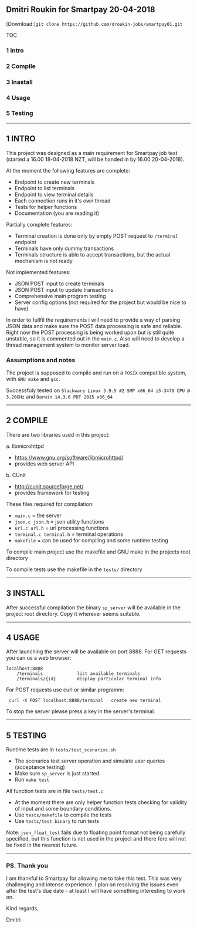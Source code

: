 ## Dmitri Roukin for Smartpay 20-04-2018

[Download:]`git clone https://github.com/droukin-jobs/smartpay01.git`

TOC

### 1 Intro
### 2 Compile
### 3 Inastall
### 4 Usage
### 5 Testing

---

## 1 INTRO

This project was designed as a main requirement for Smartpay job test (started a 16.00 18-04-2018 NZT, will be handed in by 16.00 20-04-2018). 

At the moment the following features are complete:
 - Endpoint to create new terminals
 - Endpoint to list terminals
 - Endpoint to view terminal details
 - Each connection runs in it's own thread
 - Tests for helper functions
 - Documentation (you are reading it)

Partially complete features:
 - Terminal creation is done only by empty POST request to `/terminal` endpoint
 - Terminals have only dummy transactions
 - Terminals structure is able to accept transactions, but the actual mechanism is not ready

Not implemented features:
 - JSON POST input to create terminals
 - JSON POST input to update transactions
 - Comprehensive main program testing
 - Server config options (not required for the project but would be nice to have)

In order to fullfil the requirements i will need to provide a way of parsing JSON data and make sure the POST data processing is safe and reliable. Right now the POST processing is being worked upon but is still quite unstable, so it is commented out in the `main.c`. Also will need to develop a thread management system to monitor server load. 

### Assumptions and notes

The project is supposed to compile and run on a `POSIX` compatible system, with `GNU make` and `gcc`. 

Successfuly tested on `Slackware Linux 3.9.5 #2 SMP x86_64 i5-3470 CPU @ 3.20GHz` and `Darwin 14.3.0 PDT 2015 x86_64`

---
## 2 COMPILE

There are two libraries used in this project:
 
 a. libmicrohttpd 
  - https://www.gnu.org/software/libmicrohttpd/
  - provides web server API
 
 b. CUnit
  - http://cunit.sourceforge.net/
  - provides framework for testing

These files required for compilation:

 - `main.c` 			= the server
 - `json.c json.h` 		= json utility functions
 - `url.c url.h` 		= url processing functions
 - `terminal.c terminal.h` = terminal operations 
 - `makefile` 			= can be used for compiling and some runtime testing

To compile main project use the makefile and GNU make in the projects root directory

To compile tests use the makefile in the `tests/` directory

---
## 3 INSTALL

After successful compilation the  binary `sp_server` will be available in the project root directory. Copy it wherever seems suitable.

---
## 4 USAGE

After launching the server will be available on port 8888. For GET requests you can us a web browser:
 ```
 localhost:8888
     /terminals 			list available terminals
     /terminals/{id} 		display particular terminal info
 ```
For POST requests use curl or similar programm:
```
 curl -X POST localhost:8888/terminal 	create new terminal
```

To stop the server please press a key in the server's terminal. 

---
## 5 TESTING

Runtime tests are in `tests/test_scenarios.sh`
 - The scenarios test server operation and simulate user queries (acceptance testing)
 - Make sure `sp_server` is just started
 - Run `make test`

All function tests are in file `tests/test.c`
- At the moment there are only helper function tests checking for validity of input and some boundary conditions.
- Use `tests/makefile` to compile the tests
- Use `tests/test binary` to run tests

Note: `json_float_test` fails due to floating point format not being carefully specified, but this function is not used in the project and there fore will not be fixed in the nearest future.

---
### PS. Thank you

I am thankful to Smartpay for allowing me to take this test. This was very challenging and intense experience. I plan on resolving the issues even after the test's due date - at least I will have something interesting to work on.

Kind regards,

Dmitri

